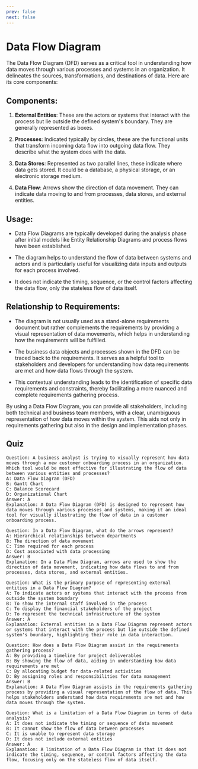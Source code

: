 ```yaml
---
prev: false
next: false
---
```


# Data Flow Diagram

The Data Flow Diagram (DFD) serves as a critical tool in understanding how data moves through various processes and systems in an organization. It delineates the sources, transformations, and destinations of data. Here are its core components:

## Components:

1. **External Entities**: These are the actors or systems that interact with the process but lie outside the defined system's boundary. They are generally represented as boxes.

2. **Processes**: Indicated typically by circles, these are the functional units that transform incoming data flow into outgoing data flow. They describe what the system does with the data.

3. **Data Stores**: Represented as two parallel lines, these indicate where data gets stored. It could be a database, a physical storage, or an electronic storage medium.

4. **Data Flow**: Arrows show the direction of data movement. They can indicate data moving to and from processes, data stores, and external entities.

## Usage:

- Data Flow Diagrams are typically developed during the analysis phase after initial models like Entity Relationship Diagrams and process flows have been established.
- The diagram helps to understand the flow of data between systems and actors and is particularly useful for visualizing data inputs and outputs for each process involved.

- It does not indicate the timing, sequence, or the control factors affecting the data flow, only the stateless flow of data itself.

## Relationship to Requirements:

- The diagram is not usually used as a stand-alone requirements document but rather complements the requirements by providing a visual representation of data movements, which helps in understanding how the requirements will be fulfilled.

- The business data objects and processes shown in the DFD can be traced back to the requirements. It serves as a helpful tool to stakeholders and developers for understanding how data requirements are met and how data flows through the system.

- This contextual understanding leads to the identification of specific data requirements and constraints, thereby facilitating a more nuanced and complete requirements gathering process.

By using a Data Flow Diagram, you can provide all stakeholders, including both technical and business team members, with a clear, unambiguous representation of how data moves within the system. This aids not only in requirements gathering but also in the design and implementation phases.

## Quiz

```quiz
Question: A business analyst is trying to visually represent how data moves through a new customer onboarding process in an organization. Which tool would be most effective for illustrating the flow of data between various entities and processes?
A: Data Flow Diagram (DFD)
B: Gantt Chart
C: Balance Scorecard
D: Organizational Chart
Answer: A
Explanation: A Data Flow Diagram (DFD) is designed to represent how data moves through various processes and systems, making it an ideal tool for visually illustrating the flow of data in a customer onboarding process.

Question: In a Data Flow Diagram, what do the arrows represent?
A: Hierarchical relationships between departments
B: The direction of data movement
C: Time required for each process
D: Cost associated with data processing
Answer: B
Explanation: In a Data Flow Diagram, arrows are used to show the direction of data movement, indicating how data flows to and from processes, data stores, and external entities.

Question: What is the primary purpose of representing external entities in a Data Flow Diagram?
A: To indicate actors or systems that interact with the process from outside the system boundary
B: To show the internal staff involved in the process
C: To display the financial stakeholders of the project
D: To represent the technical infrastructure of the system
Answer: A
Explanation: External entities in a Data Flow Diagram represent actors or systems that interact with the process but lie outside the defined system's boundary, highlighting their role in data interaction.

Question: How does a Data Flow Diagram assist in the requirements gathering process?
A: By providing a timeline for project deliverables
B: By showing the flow of data, aiding in understanding how data requirements are met
C: By allocating budget for data-related activities
D: By assigning roles and responsibilities for data management
Answer: B
Explanation: A Data Flow Diagram assists in the requirements gathering process by providing a visual representation of the flow of data. This helps stakeholders understand how data requirements are met and how data moves through the system.

Question: What is a limitation of a Data Flow Diagram in terms of data analysis?
A: It does not indicate the timing or sequence of data movement
B: It cannot show the flow of data between processes
C: It is unable to represent data storage
D: It does not include external entities
Answer: A
Explanation: A limitation of a Data Flow Diagram is that it does not indicate the timing, sequence, or control factors affecting the data flow, focusing only on the stateless flow of data itself.
```
